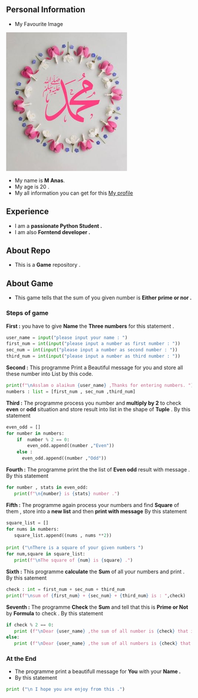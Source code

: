 ## Personal Information

- My Favourite Image

![Image](/Pic.jpg)

- My name is **M Anas**.
- My age is 20 .
- My all information you can get for this [My profile](https://github.com/M-Anas1)

## Experience

- I am a **passionate Python Student .**
- I am also **Forntend developer .**

## About Repo

- This is a **Game** repository .

## About Game

- This game tells that the sum of you given number is **Either prime or nor .**

### Steps of game

**First :** you have to give **Name** the **Three numbers** for this statement .

```python
user_name = input("please input your name : ")
first_num = int(input("please input a number as first number : "))
sec_num = int(input("please input a number as second number : "))
third_num = int(input("please input a number as third number : "))
```

**Second :** This programme Print a Beautiful message for you and store all these number into List by this code.

```python
print(f"\nAsslam o alaikum {user_name} ,Thanks for entering numbers. ")
numbers : list = [first_num , sec_num ,third_num]
```

**Third :** The programme process you number and **multiply by 2** to check **even** or **odd** situation and store result into list in the shape of **Tuple** .
By this statement

```python
even_odd = []
for number in numbers:
    if  number % 2 == 0:
        even_odd.append((number ,"Even"))
    else :
      even_odd.append((number ,"Odd"))
```

**Fourth :** The programme print the the list of **Even odd** result with message .
By this statement

```python
for number , stats in even_odd:
   print(f"\n{number} is {stats} number .")
```

**Fifth :** The programme again process your numbers and find **Square** of them , store into a **new list** and then **print with message**
By this statement

```Python
square_list = []
for nums in numbers:
   square_list.append((nums , nums **2))

print ("\nThere is a square of your given numbers ")
for num,square in square_list:
   print(f"\nThe square of {num} is {square} .")
```

**Sixth :** This programme **calculate** the **Sum** of all your numbers and print .
By this satement

```Python
check : int = first_num + sec_num + third_num
print(f"\nsum of {first_num} + {sec_num} + {third_num} is : ",check)
```

**Seventh :** The programme **Check** the **Sum** and tell that this is **Prime or Not** by **Formula** to check .
By this statement

```Python
if check % 2 == 0:
   print (f"\nDear {user_name} ,the sum of all number is {check} that is a prime number . ")
else:
   print (f"\nDear {user_name} ,the sum of all numbers is {check} that is a not a prime number .")
```

### At the End

- The programme print a beautifull message for **You** with your **Name .**
- By this statement

```Python
print ("\n I hope you are enjoy from this .")
```
